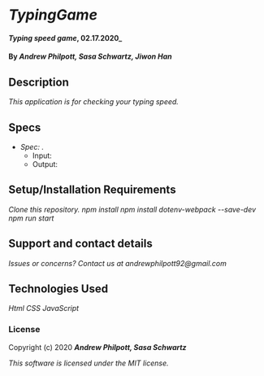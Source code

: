 # _TypingGame_
#### _Typing speed game_, 02.17.2020_
#### By _**Andrew Philpott, Sasa Schwartz, Jiwon Han**_
## Description
_This application is for checking your typing speed._

## Specs
* _Spec: ._
  * Input: 
  * Output: 

## Setup/Installation Requirements
_Clone this repository._
_npm install_
_npm install dotenv-webpack --save-dev_
_npm run start_

## Support and contact details
_Issues or concerns? Contact us at andrewphilpott92@gmail.com_

## Technologies Used
_Html_
_CSS_
_JavaScript_

### License
Copyright (c) 2020 **_Andrew Philpott, Sasa Schwartz_**

*This software is licensed under the MIT license.*
